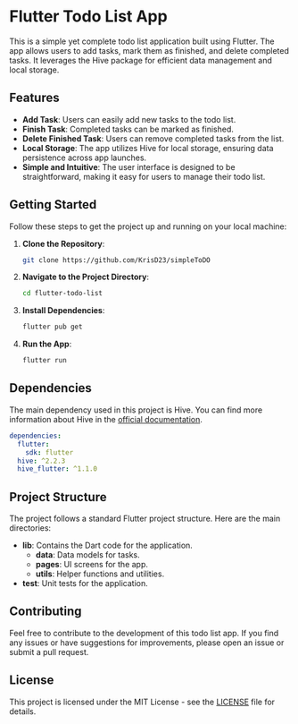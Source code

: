 # Flutter Todo List App

This is a simple yet complete todo list application built using Flutter. The app allows users to add tasks, mark them as finished, and delete completed tasks. It leverages the Hive package for efficient data management and local storage.

## Features

- **Add Task**: Users can easily add new tasks to the todo list.
- **Finish Task**: Completed tasks can be marked as finished.
- **Delete Finished Task**: Users can remove completed tasks from the list.
- **Local Storage**: The app utilizes Hive for local storage, ensuring data persistence across app launches.
- **Simple and Intuitive**: The user interface is designed to be straightforward, making it easy for users to manage their todo list.

## Getting Started

Follow these steps to get the project up and running on your local machine:

1. **Clone the Repository**:

   ```bash
   git clone https://github.com/KrisD23/simpleToDO
   ```

2. **Navigate to the Project Directory**:

   ```bash
   cd flutter-todo-list
   ```

3. **Install Dependencies**:

   ```bash
   flutter pub get
   ```

4. **Run the App**:
   ```bash
   flutter run
   ```

## Dependencies

The main dependency used in this project is Hive. You can find more information about Hive in the [official documentation](https://docs.hivedb.dev/).

```yaml
dependencies:
  flutter:
    sdk: flutter
  hive: ^2.2.3
  hive_flutter: ^1.1.0
```

## Project Structure

The project follows a standard Flutter project structure. Here are the main directories:

- **lib**: Contains the Dart code for the application.
  - **data**: Data models for tasks.
  - **pages**: UI screens for the app.
  - **utils**: Helper functions and utilities.
- **test**: Unit tests for the application.

## Contributing

Feel free to contribute to the development of this todo list app. If you find any issues or have suggestions for improvements, please open an issue or submit a pull request.

## License

This project is licensed under the MIT License - see the [LICENSE](LICENSE) file for details.
